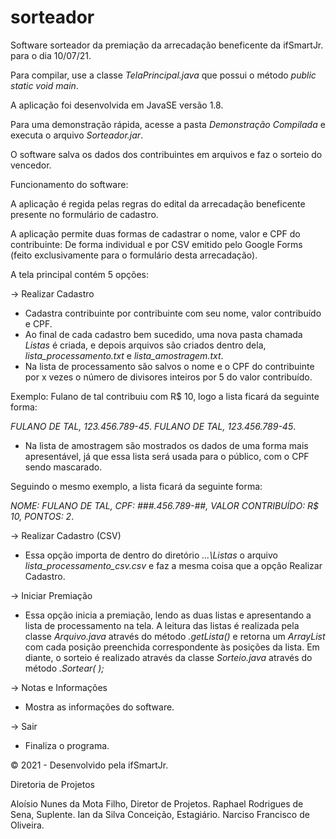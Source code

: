 # sorteador
Software sorteador da premiação da arrecadação beneficente da ifSmartJr. para o dia 10/07/21.

Para compilar, use a classe *TelaPrincipal.java* que possui o método *public static void main*.

A aplicação foi desenvolvida em JavaSE versão 1.8.

Para uma demonstração rápida, acesse a pasta *Demonstração Compilada* e executa o arquivo *Sorteador.jar*.

O software salva os dados dos contribuintes em arquivos e faz o sorteio do vencedor.

Funcionamento do software:

A aplicação é regida pelas regras do edital da arrecadação beneficente presente no formulário de cadastro.

A aplicação permite duas formas de cadastrar o nome, valor e CPF do contribuinte: De forma individual e por CSV emitido pelo Google Forms (feito exclusivamente para o formulário desta arrecadação).

A tela principal contém 5 opções:

-> Realizar Cadastro

- Cadastra contribuinte por contribuinte com seu nome, valor contribuído e CPF.
- Ao final de cada cadastro bem sucedido, uma nova pasta chamada *Listas* é criada, e depois arquivos são criados dentro dela, *lista_processamento.txt* e *lista_amostragem.txt*.
- Na lista de processamento são salvos o nome e o CPF do contribuinte por x vezes o número de divisores inteiros por 5 do valor contribuído.

Exemplo: Fulano de tal contribuiu com R$ 10, logo a lista ficará da seguinte forma:

*FULANO DE TAL, 123.456.789-45*.
*FULANO DE TAL, 123.456.789-45*.

- Na lista de amostragem são mostrados os dados de uma forma mais apresentável, já que essa lista será usada para o público, com o CPF sendo mascarado.

Seguindo o mesmo exemplo, a lista ficará da seguinte forma:

*NOME: FULANO DE TAL, CPF: ###.456.789-##, VALOR CONTRIBUÍDO: R$ 10, PONTOS: 2*.

-> Realizar Cadastro (CSV)

- Essa opção importa de dentro do diretório *...\Listas* o arquivo *lista_processamento_csv.csv* e faz a mesma coisa que a opção Realizar Cadastro.

-> Iniciar Premiação

- Essa opção inicia a premiação, lendo as duas listas e apresentando a lista de processamento na tela. A leitura das listas é realizada pela classe *Arquivo.java* através do método *.getLista(<Nome da Lista>)* e retorna um *ArrayList <String>* com cada posição preenchida correspondente às posições da lista. Em diante, o sorteio é realizado através da classe *Sorteio.java* através do método *.Sortear(<ArrayList> <String>);*

-> Notas e Informações

- Mostra as informações do software.

-> Sair

- Finaliza o programa.

© 2021 - Desenvolvido pela ifSmartJr.

Diretoria de Projetos

Aloísio Nunes da Mota Filho, Diretor de Projetos.
Raphael Rodrigues de Sena, Suplente.
Ian da Silva Conceição, Estagiário.
Narciso Francisco de Oliveira.